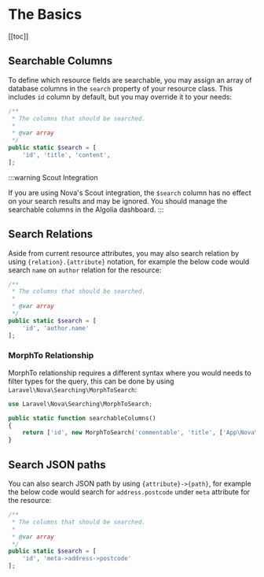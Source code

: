 # The Basics

[[toc]]

## Searchable Columns

To define which resource fields are searchable, you may assign an array of database columns in the `search` property of your resource class. This includes `id` column by default, but you may override it to your needs:

```php
/**
 * The columns that should be searched.
 *
 * @var array
 */
public static $search = [
    'id', 'title', 'content',
];
```

:::warning Scout Integration

If you are using Nova's Scout integration, the `$search` column has no effect on your search results and may be ignored. You should manage the searchable columns in the Algolia dashboard.
:::

## Search Relations

Aside from current resource attributes, you may also search relation by using `{relation}.{attribute}` notation, for example the below code would search `name` on `author` relation for the resource:

```php
/**
 * The columns that should be searched.
 *
 * @var array
 */
public static $search = [
    'id', 'author.name'
];
```

### MorphTo Relationship

MorphTo relationship requires a different syntax where you would needs to filter types for the query, this can be done by using `Laravel\Nova\Searching\MorphToSearch`:

```php
use Laravel\Nova\Searching\MorphToSearch;

public static function searchableColumns()
{
    return ['id', new MorphToSearch('commentable', 'title', ['App\Nova\Post'])];
}
```

## Search JSON paths

You can also search JSON path by using `{attribute}->{path}`, for example the below code would search for `address.postcode` under `meta` attribute for the resource:

```php
/**
 * The columns that should be searched.
 *
 * @var array
 */
public static $search = [
    'id', 'meta->address->postcode'
];
```
